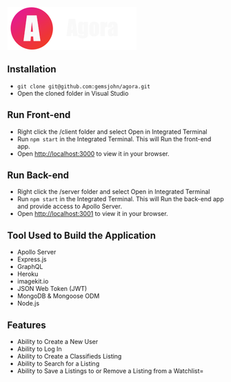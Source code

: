 ![Logo Image](https://github.com/gemsjohn/agora/blob/main/client/src/assets/logo_lg.png) 

## Installation
- `git clone git@github.com:gemsjohn/agora.git`
- Open the cloned folder in Visual Studio

## Run Front-end
- Right click the /client folder and select Open in Integrated Terminal
- Run `npm start` in the Integrated Terminal. This will Run the front-end app.
- Open [http://localhost:3000](http://localhost:3000) to view it in your browser.

## Run Back-end
- Right click the /server folder and select Open in Integrated Terminal
- Run `npm start` in the Integrated Terminal. This will Run the back-end app and provide access to Apollo Server.
- Open [http://localhost:3001](http://localhost:3001) to view it in your browser.

## Tool Used to Build the Application
- Apollo Server
- Express.js
- GraphQL
- Heroku
- imagekit.io
- JSON Web Token (JWT)
- MongoDB & Mongoose ODM
- Node.js

## Features
- Ability to Create a New User
- Ability to Log In
- Ability to Create a Classifieds Listing
- Ability to Search for a Listing
- Ability to Save a Listings to or Remove a Listing from a Watchlist=
